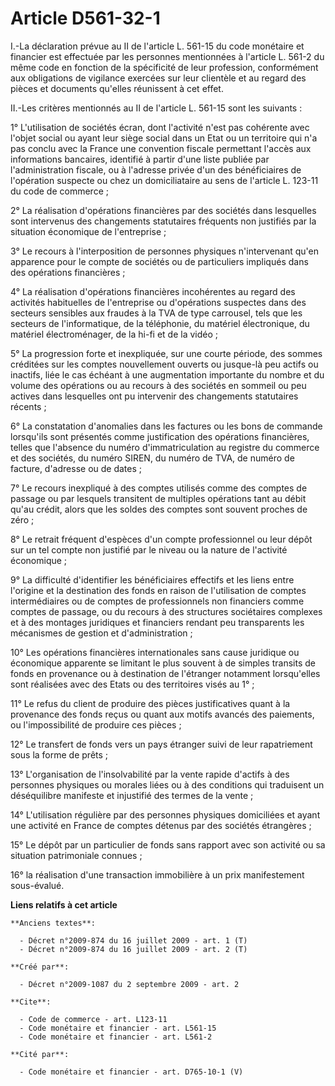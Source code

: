 # Article D561-32-1

I.-La déclaration prévue au II de l'article L. 561-15 du code monétaire et financier est effectuée par les personnes
mentionnées à l'article L. 561-2 du même code en fonction de la spécificité de leur profession, conformément aux obligations
de vigilance exercées sur leur clientèle et au regard des pièces et documents qu'elles réunissent à cet effet. 

II.-Les critères mentionnés au II de l'article L. 561-15 sont les suivants : 

1° L'utilisation de sociétés écran, dont l'activité n'est pas cohérente avec l'objet social ou ayant leur siège social dans
un Etat ou un territoire qui n'a pas conclu avec la France une convention fiscale permettant l'accès aux informations
bancaires, identifié à partir d'une liste publiée par l'administration fiscale, ou à l'adresse privée d'un des bénéficiaires
de l'opération suspecte ou chez un domiciliataire au sens de l'article L. 123-11 du code de commerce ; 

2° La réalisation d'opérations financières par des sociétés dans lesquelles sont intervenus des changements statutaires
fréquents non justifiés par la situation économique de l'entreprise ; 

3° Le recours à l'interposition de personnes physiques n'intervenant qu'en apparence pour le compte de sociétés ou de
particuliers impliqués dans des opérations financières ; 

4° La réalisation d'opérations financières incohérentes au regard des activités habituelles de l'entreprise ou d'opérations
suspectes dans des secteurs sensibles aux fraudes à la TVA de type carrousel, tels que les secteurs de l'informatique, de la
téléphonie, du matériel électronique, du matériel électroménager, de la hi-fi et de la vidéo ; 

5° La progression forte et inexpliquée, sur une courte période, des sommes créditées sur les comptes nouvellement ouverts ou
jusque-là peu actifs ou inactifs, liée le cas échéant à une augmentation importante du nombre et du volume des opérations ou
au recours à des sociétés en sommeil ou peu actives dans lesquelles ont pu intervenir des changements statutaires récents ; 

6° La constatation d'anomalies dans les factures ou les bons de commande lorsqu'ils sont présentés comme justification des
opérations financières, telles que l'absence du numéro d'immatriculation au registre du commerce et des sociétés, du numéro
SIREN, du numéro de TVA, de numéro de facture, d'adresse ou de dates ; 

7° Le recours inexpliqué à des comptes utilisés comme des comptes de passage ou par lesquels transitent de multiples
opérations tant au débit qu'au crédit, alors que les soldes des comptes sont souvent proches de zéro ; 

8° Le retrait fréquent d'espèces d'un compte professionnel ou leur dépôt sur un tel compte non justifié par le niveau ou la
nature de l'activité économique ; 

9° La difficulté d'identifier les bénéficiaires effectifs et les liens entre l'origine et la destination des fonds en raison
de l'utilisation de comptes intermédiaires ou de comptes de professionnels non financiers comme comptes de passage, ou du
recours à des structures sociétaires complexes et à des montages juridiques et financiers rendant peu transparents les
mécanismes de gestion et d'administration ; 

10° Les opérations financières internationales sans cause juridique ou économique apparente se limitant le plus souvent à de
simples transits de fonds en provenance ou à destination de l'étranger notamment lorsqu'elles sont réalisées avec des Etats
ou des territoires visés au 1° ; 

11° Le refus du client de produire des pièces justificatives quant à la provenance des fonds reçus ou quant aux motifs
avancés des paiements, ou l'impossibilité de produire ces pièces ; 

12° Le transfert de fonds vers un pays étranger suivi de leur rapatriement sous la forme de prêts ; 

13° L'organisation de l'insolvabilité par la vente rapide d'actifs à des personnes physiques ou morales liées ou à des
conditions qui traduisent un déséquilibre manifeste et injustifié des termes de la vente ; 

14° L'utilisation régulière par des personnes physiques domiciliées et ayant une activité en France de comptes détenus par
des sociétés étrangères ; 

15° Le dépôt par un particulier de fonds sans rapport avec son activité ou sa situation patrimoniale connues ; 

16° la réalisation d'une transaction immobilière à un prix manifestement sous-évalué.

**Liens relatifs à cet article**

	**Anciens textes**:

	  - Décret n°2009-874 du 16 juillet 2009 - art. 1 (T)
	  - Décret n°2009-874 du 16 juillet 2009 - art. 2 (T)

	**Créé par**:

	  - Décret n°2009-1087 du 2 septembre 2009 - art. 2

	**Cite**:

	  - Code de commerce - art. L123-11
	  - Code monétaire et financier - art. L561-15
	  - Code monétaire et financier - art. L561-2

	**Cité par**:

	  - Code monétaire et financier - art. D765-10-1 (V)
